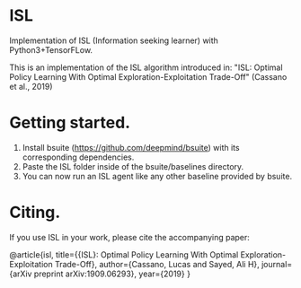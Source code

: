 # ISL
Implementation of ISL (Information seeking learner) with Python3+TensorFLow.

This is an implementation of the ISL algorithm introduced in:
"ISL: Optimal Policy Learning With Optimal Exploration-Exploitation Trade-Off" (Cassano et al., 2019)

# Getting started.
1) Install bsuite (https://github.com/deepmind/bsuite) with its corresponding dependencies.
2) Paste the ISL folder inside of the bsuite/baselines directory.
3) You can now run an ISL agent like any other baseline provided by bsuite.

# Citing.
If you use ISL in your work, please cite the accompanying paper:

@article{isl,
        title={{ISL}: Optimal Policy Learning With Optimal Exploration-Exploitation Trade-Off},
	author={Cassano, Lucas and Sayed, Ali H},
  	journal={arXiv preprint arXiv:1909.06293},
  	year={2019}
}
